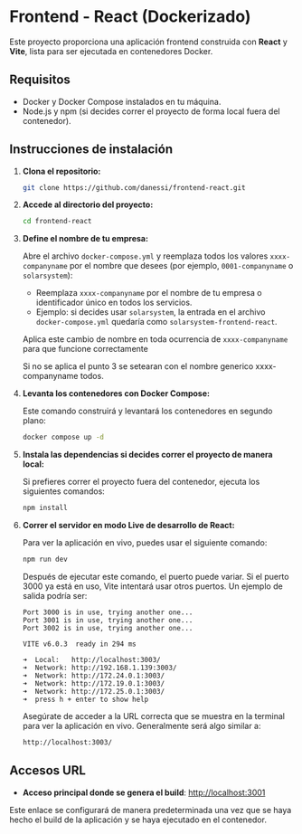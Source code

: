 
# Frontend - React (Dockerizado)

Este proyecto proporciona una aplicación frontend construida con **React** y **Vite**, lista para ser ejecutada en contenedores Docker.

## Requisitos

- Docker y Docker Compose instalados en tu máquina.
- Node.js y npm (si decides correr el proyecto de forma local fuera del contenedor).

## Instrucciones de instalación

1. **Clona el repositorio:**

   ```bash
   git clone https://github.com/danessi/frontend-react.git
   ```

2. **Accede al directorio del proyecto:**

   ```bash
   cd frontend-react
   ```

3. **Define el nombre de tu empresa:**

   Abre el archivo `docker-compose.yml` y reemplaza todos los valores `xxxx-companyname` por el nombre que desees (por ejemplo, `0001-companyname` o `solarsystem`):
   
   - Reemplaza `xxxx-companyname` por el nombre de tu empresa o identificador único en todos los servicios.
   - Ejemplo: si decides usar `solarsystem`, la entrada en el archivo `docker-compose.yml` quedaría como `solarsystem-frontend-react`.

   Aplica este cambio de nombre en toda ocurrencia de `xxxx-companyname` para que funcione correctamente

   Si no se aplica el punto 3 se setearan con el nombre generico xxxx-companyname todos.

4. **Levanta los contenedores con Docker Compose:**

   Este comando construirá y levantará los contenedores en segundo plano:

   ```bash
   docker compose up -d
   ```

5. **Instala las dependencias si decides correr el proyecto de manera local:**

   Si prefieres correr el proyecto fuera del contenedor, ejecuta los siguientes comandos:

   ```bash
   npm install
   ```

6. **Correr el servidor en modo Live de desarrollo de React:**

   Para ver la aplicación en vivo, puedes usar el siguiente comando:

   ```bash
   npm run dev
   ```
   Después de ejecutar este comando, el puerto puede variar. Si el puerto 3000 ya está en uso, Vite intentará usar otros puertos. Un ejemplo de salida podría ser:

   ```
   Port 3000 is in use, trying another one...
   Port 3001 is in use, trying another one...
   Port 3002 is in use, trying another one...

   VITE v6.0.3  ready in 294 ms

   ➜  Local:   http://localhost:3003/
   ➜  Network: http://192.168.1.139:3003/
   ➜  Network: http://172.24.0.1:3003/
   ➜  Network: http://172.19.0.1:3003/
   ➜  Network: http://172.25.0.1:3003/
   ➜  press h + enter to show help
   ```

   Asegúrate de acceder a la URL correcta que se muestra en la terminal para ver la aplicación en vivo. Generalmente será algo similar a:

   ```bash
   http://localhost:3003/

## Accesos URL

- **Acceso principal donde se genera el build**: [http://localhost:3001](http://localhost:3001)

Este enlace se configurará de manera predeterminada una vez que se haya hecho el build de la aplicación y se haya ejecutado en el contenedor.